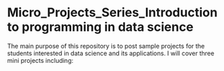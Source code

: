 # Micro_Projects_Series_Introduction to programming in data science
The main purpose of this repository is to post sample projects for the students interested in data science and its applications.
I will cover three mini projects including:
